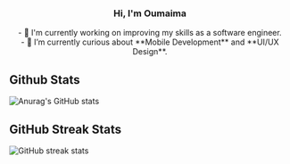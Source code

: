 <div align="center">
 <h3> Hi, I'm Oumaima </h3>
</div>
<div align="center">
 - 🔭 I'm currently working on improving my skills as a software engineer. 
</div>
<div align="center">
 - 🌱 I’m currently curious about **Mobile Development** and **UI/UX Design**.
</div>

## Github Stats
![Anurag's GitHub stats](https://github-readme-stats.vercel.app/api?username=BOumaima&show_icons=true&theme=transparent)

## GitHub Streak Stats
![GitHub streak stats](https://streak-stats.demolab.com/?user=BOumaima&theme=transparent)  


 
